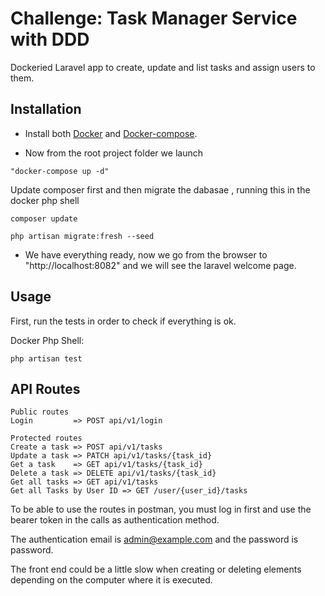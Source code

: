 
# Challenge: Task Manager Service with DDD  

Dockeried Laravel app to create, update and list tasks and assign users to them.


## Installation


- Install both [Docker](https://docs.docker.com/engine/install/ubuntu/) and [Docker-compose](https://docs.docker.com/compose/install/).


- Now from the root project folder we launch 

```"docker-compose up -d"```

Update composer first and then migrate the dabasae , running this in the docker php shell 

   ```composer update```

   ```php artisan migrate:fresh --seed```

- We have everything ready, now we go from the browser to "http://localhost:8082" and we will see the laravel welcome page.

## Usage


First, run the tests in order to check if everything is ok.

Docker Php Shell:

```
php artisan test
```


## API Routes

```
Public routes
Login         => POST api/v1/login

Protected routes
Create a task => POST api/v1/tasks
Update a task => PATCH api/v1/tasks/{task_id}
Get a task    => GET api/v1/tasks/{task_id}
Delete a task => DELETE api/v1/tasks/{task_id}
Get all tasks => GET api/v1/tasks
Get all Tasks by User ID => GET /user/{user_id}/tasks
```
To be able to use the routes in postman, you must log in first and use the bearer token in the calls as authentication method.

The authentication email is admin@example.com and the password is password. 

The front end could be a little slow when creating or deleting elements depending on the computer where it is executed.
